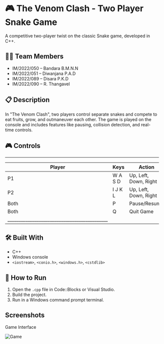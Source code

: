 # 🎮 The Venom Clash - Two Player Snake Game

A competitive two-player twist on the classic Snake game, developed in C++.

## 👨‍💻 Team Members
- IM/2022/050 – Bandara B.M.N.N
- IM/2022/051 – Diwanjana P.A.D
- IM/2022/089 – Disara P.K.D
- IM/2022/090 – R. Thangavel

## 📋 Description
In "The Venom Clash", two players control separate snakes and compete to eat fruits, grow, and outmaneuver each other. The game is played on the console and includes features like pausing, collision detection, and real-time controls.

## 🎮 Controls

_______________________________________________
| Player | Keys       | Action                |
|--------|------------|-----------------------|
| P1     | W A S D    | Up, Left, Down, Right |
| P2     | I J K L    | Up, Left, Down, Right |
| Both   | P          | Pause/Resume          |
| Both   | Q          | Quit Game             |
|_____________________________________________|

## 🛠 Built With
- C++
- Windows console
- `<iostream>`, `<conio.h>`, `<windows.h>`, `<cstdlib>`


## 🚀 How to Run
1. Open the `.cpp` file in Code::Blocks or Visual Studio.
2. Build the project.
3. Run in a Windows command prompt terminal.

## Screenshots ##
Game Interface

![Game](https://github.com/user-attachments/assets/715fa3fc-62a5-4a06-a737-0cda8a72ae64)

